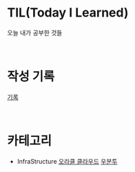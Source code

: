 # TIL(Today I Learned)

오늘 내가 공부한 것들


&nbsp;
&nbsp;
&nbsp;
  


# 작성 기록

[기록](https://github.com/somnwal/TIL/tree/main/기록)

&nbsp;
&nbsp;
&nbsp;

# 카테고리

- InfraStructure
[오라클 클라우드](https://github.com/somnwal/TIL/tree/main/오라클_클라우드)
[우분투](https://github.com/somnwal/TIL/tree/main/오라클_클라우드)

